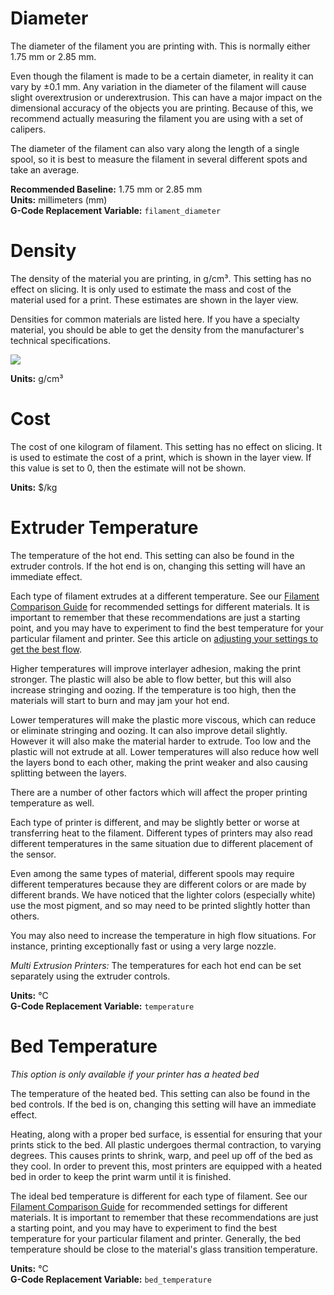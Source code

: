 
Diameter
========

The diameter of the filament you are printing with. This is normally either 1.75 mm or 2.85 mm.

Even though the filament is made to be a certain diameter, in reality it can vary by ±0.1 mm. Any variation in the diameter of the filament will cause slight overextrusion or underextrusion. This can have a major impact on the dimensional accuracy of the objects you are printing. Because of this, we recommend actually measuring the filament you are using with a set of calipers. 

The diameter of the filament can also vary along the length of a single spool, so it is best to measure the filament in several different spots and take an average.

**Recommended Baseline:** 1.75 mm or 2.85 mm  
**Units:** millimeters (mm)  
**G-Code Replacement Variable:** `filament_diameter`

Density
=======

The density of the material you are printing, in g/cm³. This setting has no effect on slicing. It is only used to estimate the mass and cost of the material used for a print. These estimates are shown in the layer view.

Densities for common materials are listed here. If you have a specialty material, you should be able to get the density from the manufacturer's technical specifications.

![](https://lh3.googleusercontent.com/TfSrsIuV876dy5AsgZNsGRzIodccewBY6pmvPh2JsKBKdUe1n5QNJBi-CpgcJDRAwsO1FAlfDouL1YFT21xcVbt7DQ=s0)
<!---
| Material | Density (g/cm³) |
| -------- | --------------- |
| PLA      | 1.24            |
| PETG     | 1.27            |
| ABS      | 1.04            |
| Nylon    | 1.14            |
| TPU      | 1.20            |
| HIPS     | 1.05            |
| PVA      | 1.23            |
--->

**Units:** g/cm³

Cost
====

The cost of one kilogram of filament. This setting has no effect on slicing. It is used to estimate the cost of a print, which is shown in the layer view. If this value is set to 0, then the estimate will not be shown.

**Units:** $/kg

Extruder Temperature
====================

The temperature of the hot end. This setting can also be found in the extruder controls. If the hot end is on, changing this setting will have an immediate effect.

Each type of filament extrudes at a different temperature. See our [Filament Comparison Guide](https://www.matterhackers.com/3d-printer-filament-compare) for recommended settings for different materials. It is important to remember that these recommendations are just a starting point, and you may have to experiment to find the best temperature for your particular filament and printer. See this article on [adjusting your settings to get the best flow](https://www.matterhackers.com/news/how-to-get-the-best-3d-printed-parts-by-understanding-extrusion-settings).

Higher temperatures will improve interlayer adhesion, making the print stronger. The plastic will also be able to flow better, but this will also increase stringing and oozing. If the temperature is too high, then the materials will start to burn and may jam your hot end.

Lower temperatures will make the plastic more viscous, which can reduce or eliminate stringing and oozing. It can also improve detail slightly. However it will also make the material harder to extrude. Too low and the plastic will not extrude at all. Lower temperatures will also reduce how well the layers bond to each other, making the print weaker and also causing splitting between the layers.

There are a number of other factors which will affect the proper printing temperature as well.

Each type of printer is different, and may be slightly better or worse at transferring heat to the filament. Different types of printers may also read different temperatures in the same situation due to different placement of the sensor.

Even among the same types of material, different spools may require different temperatures because they are different colors or are made by different brands. We have noticed that the lighter colors (especially white) use the most pigment, and so may need to be printed slightly hotter than others.

You may also need to increase the temperature in high flow situations. For instance, printing exceptionally fast or using a very large nozzle.

*Multi Extrusion Printers:* The temperatures for each hot end can be set separately using the extruder controls. 

**Units:** °C  
**G-Code Replacement Variable:** `temperature`

Bed Temperature
===============

*This option is only available if your printer has a heated bed*

The temperature of the heated bed. This setting can also be found in the bed controls. If the bed is on, changing this setting will have an immediate effect.

Heating, along with a proper bed surface, is essential for ensuring that your prints stick to the bed. All plastic undergoes thermal contraction, to varying degrees. This causes prints to shrink, warp, and peel up off of the bed as they cool. In order to prevent this, most printers are equipped with a heated bed in order to keep the print warm until it is finished.

The ideal bed temperature is different for each type of filament. See our [Filament Comparison Guide](https://www.matterhackers.com/3d-printer-filament-compare) for recommended settings for different materials. It is important to remember that these recommendations are just a starting point, and you may have to experiment to find the best temperature for your particular filament and printer. Generally, the bed temperature should be close to the material's glass transition temperature.

**Units:** °C  
**G-Code Replacement Variable:** `bed_temperature`
